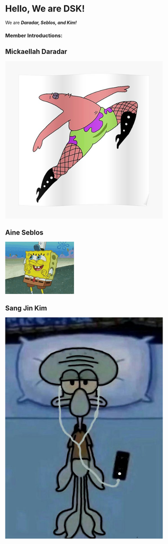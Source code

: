 # Hello, We are DSK!
We are ***Daradar, Seblos, and Kim!***

### Member Introductions:

## Mickaellah Daradar
![This is so me](/Daradar.jpg)

## Aine Seblos
![only applicable when happy](/seblos.gif)

## Sang Jin Kim 
![Me after seeing my grades](/Kim.jpg)
